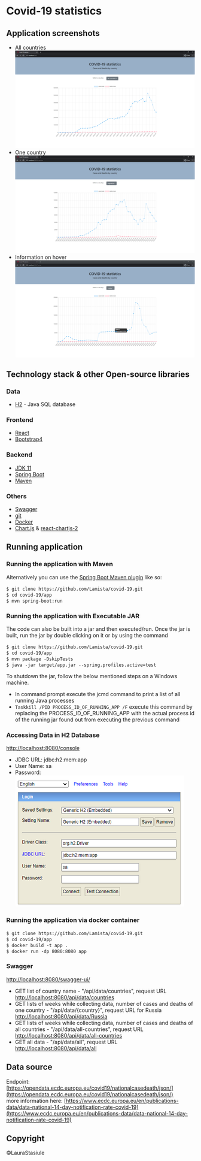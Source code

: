 # Covid-19 statistics

## Application screenshots
* All countries
![Main Page - statistics of all countries](readme/Main.PNG)
* One country
![Statistics of one country](readme/Argentina.PNG)
* Information on hover
![Information on point hover](readme/Turkey.PNG)

## Technology stack & other Open-source libraries
### Data
* [H2](https://www.h2database.com/html/main.html) - Java SQL database
### Frontend
* [React](https://reactjs.org/)
* [Bootstrap4](https://getbootstrap.com/docs/4.6/getting-started/introduction/)
### Backend
* [JDK 11](https://www.oracle.com/java/technologies/javase-jdk11-downloads.html)
* [Spring Boot](https://spring.io/projects/spring-boot)
* [Maven](https://maven.apache.org/)
### Others
* [Swagger](https://swagger.io/)
* [git](https://git-scm.com/)
* [Docker](https://www.docker.com/)
* [Chart.js](https://www.chartjs.org/docs/latest/) & [react-chartjs-2](https://github.com/reactchartjs/react-chartjs-2)

## Running application
### Running the application with Maven
Alternatively you can use the [Spring Boot Maven plugin](https://docs.spring.io/spring-boot/docs/current/reference/html/build-tool-plugins.html#build-tool-plugins-maven-plugin) like so:
```shell
$ git clone https://github.com/Lamista/covid-19.git
$ cd covid-19/app
$ mvn spring-boot:run
```
### Running the application with Executable JAR
The code can also be built into a jar and then executed/run. Once the jar is built, run the jar by double clicking on it or by using the command
```shell
$ git clone https://github.com/Lamista/covid-19.git
$ cd covid-19/app
$ mvn package -DskipTests
$ java -jar target/app.jar --spring.profiles.active=test
```
To shutdown the jar, follow the below mentioned steps on a Windows machine.
* In command prompt execute the jcmd command to print a list of all running Java processes
* `Taskkill /PID PROCESS_ID_OF_RUNNING_APP /F` execute this command by replacing the PROCESS_ID_OF_RUNNING_APP with the actual process id of the running jar found out from executing the previous command

### Accessing Data in H2 Database
[http://localhost:8080/console](http://localhost:8080/console)
* JDBC URL: jdbc:h2:mem:app
* User Name: sa
* Password:  
![H2-login](readme/H2-login.PNG)
### Running the application via docker container
```shell
$ git clone https://github.com/Lamista/covid-19.git
$ cd covid-19/app
$ docker build -t app .
$ docker run -dp 8080:8080 app
```
### Swagger
[http://localhost:8080/swagger-ui/](http://localhost:8080/swagger-ui/)
* GET list of country name - "/api/data/countries", request URL [http://localhost:8080/api/data/countries](http://localhost:8080/api/data/countries)
* GET lists of weeks while collecting data, number of cases and deaths of one country - "/api/data/{country}", request URL for Russia [http://localhost:8080/api/data/Russia](http://localhost:8080/api/data/Russia)
* GET lists of weeks while collecting data, number of cases and deaths of all countries - "/api/data/all-countries", request URL [http://localhost:8080/api/data/all-countries](http://localhost:8080/api/data/all-countries)
* GET all data - "/api/data/all", request URL [http://localhost:8080/api/data/all](http://localhost:8080/api/data/all)

## Data source
Endpoint: [https://opendata.ecdc.europa.eu/covid19/nationalcasedeath/json/](https://opendata.ecdc.europa.eu/covid19/nationalcasedeath/json/)  
more information here: [https://www.ecdc.europa.eu/en/publications-data/data-national-14-day-notification-rate-covid-19](https://www.ecdc.europa.eu/en/publications-data/data-national-14-day-notification-rate-covid-19)

## Copyright
&copy;LauraStasiule
